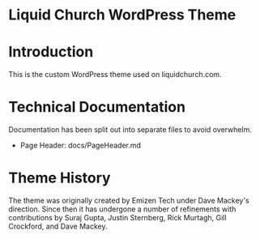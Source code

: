 # Liquid Church WordPress Theme

# Introduction
This is the custom WordPress theme used on liquidchurch.com.

# Technical Documentation
Documentation has been split out into separate files to avoid overwhelm.
- Page Header: docs/PageHeader.md

# Theme History
The theme was originally created by Emizen Tech under Dave Mackey's direction. Since then it has undergone a number of
refinements with contributions by Suraj Gupta, Justin Sternberg, Rick Murtagh, Gill Crockford, and Dave Mackey.

